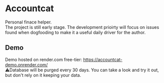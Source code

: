 Accountcat
==========

Personal finace helper.  
The project is still early stage. The development prioirty will focus on issues found when dogfooding to make it a useful daily driver for the author.

## Demo
Demo hosted on render.com free-tier: https://accountcat-demo.onrender.com/  
⚠️Database will be purged every 30 days. You can take a look and try it out, but don't rely on it keeping your data.
